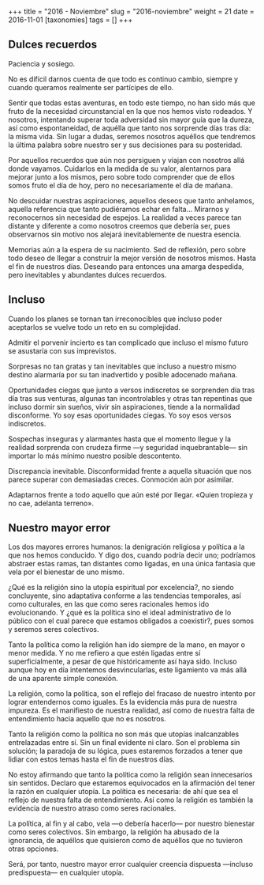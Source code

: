+++
title = "2016 - Noviembre"
slug = "2016-noviembre"
weight = 21
date = 2016-11-01
[taxonomies]
tags = []
+++

## Dulces recuerdos

Paciencia y sosiego.

No es difícil darnos cuenta de que todo es continuo cambio, siempre y cuando queramos realmente ser partícipes de ello.

Sentir que todas estas aventuras, en todo este tiempo, no han sido más que fruto de la necesidad circunstancial en la que nos hemos visto rodeados. Y nosotros, intentando superar toda adversidad sin mayor guía que la dureza, así como espontaneidad, de aquélla que tanto nos sorprende días tras día: la misma vida. Sin lugar a dudas, seremos nosotros aquéllos que tendremos la última palabra sobre nuestro ser y sus decisiones para su posteridad.

Por aquellos recuerdos que aún nos persiguen y viajan con nosotros allá donde vayamos. Cuidarlos en la medida de su valor, alentarnos para mejorar junto a los mismos, pero sobre todo comprender que de ellos somos fruto el día de hoy, pero no necesariamente el día de mañana.

No descuidar nuestras aspiraciones, aquellos deseos que tanto anhelamos, aquella referencia que tanto pudiéramos echar en falta... Mirarnos y reconocernos sin necesidad de espejos. La realidad a veces parece tan distante y diferente a como nosotros creemos que debería ser, pues observarnos sin motivo nos alejará inevitablemente de nuestra esencia.

Memorias aún a la espera de su nacimiento. Sed de reflexión, pero sobre todo deseo de llegar a construir la mejor versión de nosotros mismos. Hasta el fin de nuestros días. Deseando para entonces una amarga despedida, pero inevitables y abundantes dulces recuerdos.


## Incluso

Cuando los planes se tornan tan irreconocibles que incluso poder aceptarlos se vuelve todo un reto en su complejidad.

Admitir el porvenir incierto es tan complicado que incluso el mismo futuro se asustaría con sus imprevistos.

Sorpresas no tan gratas y tan inevitables que incluso a nuestro mismo destino alarmaría por su tan inadvertido y posible adocenado mañana.

Oportunidades ciegas que junto a versos indiscretos se sorprenden día tras día tras sus venturas, algunas tan incontrolables y otras tan repentinas que incluso dormir sin sueños, vivir sin aspiraciones, tiende a la normalidad disconforme. Yo soy esas oportunidades ciegas. Yo soy esos versos indiscretos.

Sospechas inseguras y alarmantes hasta que el momento llegue y la realidad sorprenda con crudeza firme —y seguridad inquebrantable— sin importar lo más mínimo nuestro posible descontento.

Discrepancia inevitable. Disconformidad frente a aquella situación que nos parece superar con demasiadas creces. Conmoción aún por asimilar.

Adaptarnos frente a todo aquello que aún esté por llegar.
«Quien tropieza y no cae, adelanta terreno».


## Nuestro mayor error

Los dos mayores errores humanos: la denigración religiosa y política a la que nos hemos conducido. Y digo dos, cuando podría decir uno; podríamos abstraer estas ramas, tan distantes como ligadas, en una única fantasía que vela por el bienestar de uno mismo.

¿Qué es la religión sino la utopía espiritual por excelencia?, no siendo concluyente, sino adaptativa conforme a las tendencias temporales, así como culturales, en las que como seres racionales hemos ido evolucionando. Y ¿qué es la política sino el ideal administrativo de lo público con el cual parece que estamos obligados a coexistir?, pues somos y seremos seres colectivos.

Tanto la política como la religión han ido siempre de la mano, en mayor o menor medida. Y no me refiero a que estén ligadas entre sí superficialmente, a pesar de que históricamente así haya sido. Incluso aunque hoy en día intentemos desvincularlas, este ligamiento va más allá de una aparente simple conexión.

La religión, como la política, son el reflejo del fracaso de nuestro intento por lograr entendernos como iguales. Es la evidencia más pura de nuestra impureza. Es el manifiesto de nuestra realidad, así como de nuestra falta de entendimiento hacia aquello que no es nosotros.

Tanto la religión como la política no son más que utopías inalcanzables entrelazadas entre sí. Sin un final evidente ni claro. Son el problema sin solución; la paradoja de su lógica, pues estaremos forzados a tener que lidiar con estos temas hasta el fin de nuestros días.

No estoy afirmando que tanto la política como la religión sean innecesarios sin sentidos. Declaro que estaremos equivocados en la afirmación del tener la razón en cualquier utopía. La política es necesaria: de ahí que sea el reflejo de nuestra falta de entendimiento. Así como la religión es también la evidencia de nuestro atraso como seres racionales.

La política, al fin y al cabo, vela —o debería hacerlo— por nuestro bienestar como seres colectivos. Sin embargo, la religión ha abusado de la ignorancia, de aquéllos que quisieron como de aquéllos que no tuvieron otras opciones.

Será, por tanto, nuestro mayor error cualquier creencia dispuesta —incluso predispuesta— en cualquier utopía.
